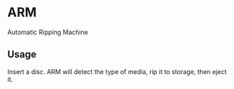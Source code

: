 # ARM

Automatic Ripping Machine

## Usage

Insert a disc. ARM will detect the type of media, rip it to storage, then eject it.